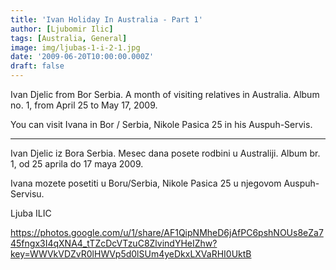 ```yaml
---
title: 'Ivan Holiday In Australia - Part 1'
author: [Ljubomir Ilic]
tags: [Australia, General]
image: img/ljubas-1-i-2-1.jpg
date: '2009-06-20T10:00:00.000Z'
draft: false
---
```


Ivan Djelic from Bor Serbia. A month of visiting relatives in Australia. Album no. 1, from April 25 to May 17, 2009.

You can visit Ivana in Bor / Serbia, Nikole Pasica 25 in his Auspuh-Servis.

--------

Ivan Djelic iz Bora Serbia. Mesec dana posete rodbini u Australiji. Album br. 1, od 25 aprila do 17 maya 2009.

Ivana mozete posetiti u Boru/Serbia, Nikole Pasica 25 u njegovom Auspuh-Servisu. 

Ljuba ILIC

https://photos.google.com/u/1/share/AF1QipNMheD6jAfPC6pshNOUs8eZa745fngx3I4qXNA4_tTZcDcVTzuC8ZlvindYHeIZhw?key=WWVkVDZvR0lHWVp5d0lSUm4yeDkxLXVaRHI0UktB
